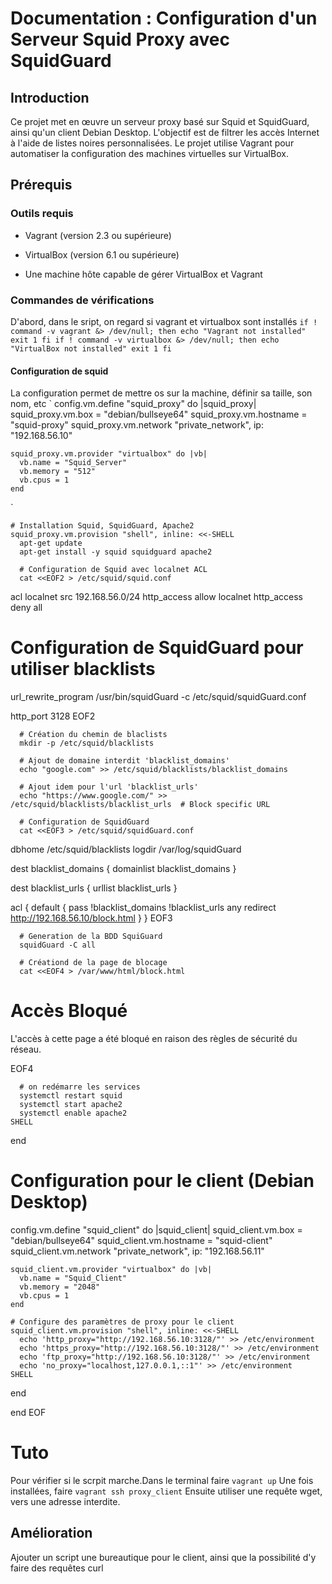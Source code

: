 # Documentation : Configuration d'un Serveur Squid Proxy avec SquidGuard


## Introduction


Ce projet met en œuvre un serveur proxy basé sur Squid et SquidGuard, ainsi qu'un client Debian Desktop. L'objectif est de filtrer les accès Internet à l'aide de listes noires personnalisées. Le projet utilise Vagrant pour automatiser la configuration des machines virtuelles sur VirtualBox.


## Prérequis


### Outils requis


- Vagrant (version 2.3 ou supérieure)

- VirtualBox (version 6.1 ou supérieure)

- Une machine hôte capable de gérer VirtualBox et Vagrant


### Commandes de vérifications

D'abord, dans le sript, on regard si vagrant et virtualbox sont installés
`if ! command -v vagrant &> /dev/null; then
    echo "Vagrant not installed"
    exit 1
fi
if ! command -v virtualbox &> /dev/null; then
    echo "VirtualBox not installed"
    exit 1
fi
 `

#### Configuration de squid

La configuration permet de mettre os sur la machine, définir sa taille, son nom, etc
`
 config.vm.define "squid_proxy" do |squid_proxy|
    squid_proxy.vm.box = "debian/bullseye64"
    squid_proxy.vm.hostname = "squid-proxy"
    squid_proxy.vm.network "private_network", ip: "192.168.56.10"

    squid_proxy.vm.provider "virtualbox" do |vb|
      vb.name = "Squid_Server"
      vb.memory = "512"
      vb.cpus = 1
    end

`


    # Installation Squid, SquidGuard, Apache2
    squid_proxy.vm.provision "shell", inline: <<-SHELL
      apt-get update
      apt-get install -y squid squidguard apache2

      # Configuration de Squid avec localnet ACL
      cat <<EOF2 > /etc/squid/squid.conf
acl localnet src 192.168.56.0/24
http_access allow localnet
http_access deny all

# Configuration de SquidGuard pour utiliser blacklists

url_rewrite_program /usr/bin/squidGuard -c /etc/squid/squidGuard.conf


http_port 3128
EOF2

      # Création du chemin de blaclists
      mkdir -p /etc/squid/blacklists

      # Ajout de domaine interdit 'blacklist_domains'
      echo "google.com" >> /etc/squid/blacklists/blacklist_domains  

      # Ajout idem pour l'url 'blacklist_urls'
      echo "https://www.google.com/" >> /etc/squid/blacklists/blacklist_urls  # Block specific URL

      # Configuration de SquidGuard
      cat <<EOF3 > /etc/squid/squidGuard.conf
dbhome /etc/squid/blacklists
logdir /var/log/squidGuard

dest blacklist_domains {
    domainlist blacklist_domains
}

dest blacklist_urls {
    urllist blacklist_urls
}

acl {
    default {
        pass !blacklist_domains !blacklist_urls any
        redirect http://192.168.56.10/block.html
    }
}
EOF3


      # Generation de la BDD SquiGuard
      squidGuard -C all

      # Créationd de la page de blocage
      cat <<EOF4 > /var/www/html/block.html
<!DOCTYPE html>
<html lang="fr">
<head>
    <meta charset="UTF-8">
    <title>Accès Bloqué</title>
</head>
<body>
    <h1>Accès Bloqué</h1>
    <p>L'accès à cette page a été bloqué en raison des règles de sécurité du réseau.</p>
</body>
</html>
EOF4

      # on redémarre les services
      systemctl restart squid
      systemctl start apache2
      systemctl enable apache2
    SHELL
  end

  # Configuration pour le client (Debian Desktop)
  config.vm.define "squid_client" do |squid_client|
    squid_client.vm.box = "debian/bullseye64"
    squid_client.vm.hostname = "squid-client"
    squid_client.vm.network "private_network", ip: "192.168.56.11"

    squid_client.vm.provider "virtualbox" do |vb|
      vb.name = "Squid_Client"
      vb.memory = "2048"
      vb.cpus = 1
    end

    # Configure des paramètres de proxy pour le client
    squid_client.vm.provision "shell", inline: <<-SHELL
      echo 'http_proxy="http://192.168.56.10:3128/"' >> /etc/environment
      echo 'https_proxy="http://192.168.56.10:3128/"' >> /etc/environment
      echo 'ftp_proxy="http://192.168.56.10:3128/"' >> /etc/environment
      echo 'no_proxy="localhost,127.0.0.1,::1"' >> /etc/environment
    SHELL
  end

end
EOF

# Tuto

Pour vérifier si le scrpit marche.Dans le terminal faire `vagrant up`
Une fois installées, faire `vagrant ssh proxy_client`
Ensuite utiliser une requête wget, vers une adresse interdite.

## Amélioration

Ajouter un script une bureautique pour le client, ainsi que la possibilité d'y faire des requêtes curl

